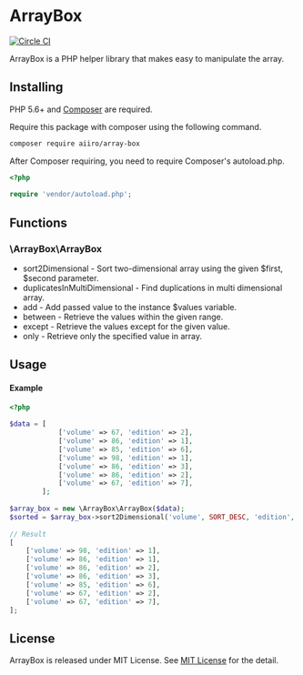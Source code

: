 ArrayBox
=======================

[![Circle CI](https://circleci.com/gh/aiiro/ArrayBox.svg?&style=shield)](https://circleci.com/gh/aiiro/ArrayBox)

ArrayBox is a PHP helper library that makes easy to manipulate the array.

## Installing 
PHP 5.6+ and [Composer](https://getcomposer.org/) are required.

Require this package with composer using the following command.
```bash
composer require aiiro/array-box
```

After Composer requiring, you need to require Composer's autoload.php.
```php
<?php 
  
require 'vendor/autoload.php';
```

## Functions

### \ArrayBox\ArrayBox
* sort2Dimensional - Sort two-dimensional array using the given $first, $second parameter.
* duplicatesInMultiDimensional - Find duplications in multi dimensional array.
* add - Add passed value to the instance $values variable.
* between - Retrieve the values within the given range.
* except - Retrieve the values except for the given value.
* only - Retrieve only the specified value in array.

## Usage

#### Example
```php
<?php
  
$data = [
            ['volume' => 67, 'edition' => 2],
            ['volume' => 86, 'edition' => 1],
            ['volume' => 85, 'edition' => 6],
            ['volume' => 98, 'edition' => 1],
            ['volume' => 86, 'edition' => 3],
            ['volume' => 86, 'edition' => 2],
            ['volume' => 67, 'edition' => 7],
        ];
  
$array_box = new \ArrayBox\ArrayBox($data);
$sorted = $array_box->sort2Dimensional('volume', SORT_DESC, 'edition', SORT_ASC);
  
// Result
[
    ['volume' => 98, 'edition' => 1],
    ['volume' => 86, 'edition' => 1],
    ['volume' => 86, 'edition' => 2],
    ['volume' => 86, 'edition' => 3],
    ['volume' => 85, 'edition' => 6],
    ['volume' => 67, 'edition' => 2],
    ['volume' => 67, 'edition' => 7],
];

```

## License
ArrayBox is released under MIT License. See [MIT License](LICENSE)
 for the detail.
